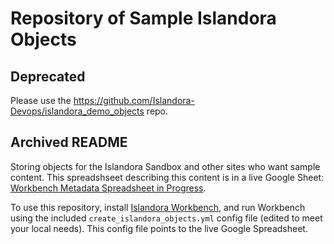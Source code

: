 # Repository of Sample Islandora Objects

## Deprecated
Please use the https://github.com/Islandora-Devops/islandora_demo_objects repo.

## Archived README
Storing objects for the Islandora Sandbox and other sites who want sample content. This spreadshseet describing this content is in a live Google Sheet: [Workbench Metadata Spreadsheet in Progress](https://docs.google.com/spreadsheets/d/1DV0Ka0ZafZq3RgCn0x_AetFtlmnMuNFltzck2QL0ApY/edit#gid=0). 

To use this repository, install [Islandora Workbench](https://github.com/mjordan/islandora_workbench), and run Workbench using the included `create_islandora_objects.yml` config file (edited to meet your local needs). This config file points to the live Google Spreadsheet.
